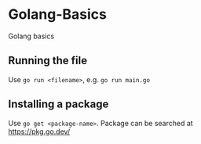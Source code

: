 # Golang-Basics
Golang basics

## Running the file
Use `go run <filename>`, e.g. `go run main.go`

## Installing a package
Use `go get <package-name>`. Package can be searched at https://pkg.go.dev/
